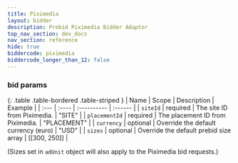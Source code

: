 ```yaml
---
title: Piximedia
layout: bidder
description: Prebid Piximedia Bidder Adaptor
top_nav_section: dev_docs
nav_section: reference
hide: true
biddercode: piximedia
biddercode_longer_than_12: false
---
```


### bid params

{: .table .table-bordered .table-striped }
| Name | Scope | Description | Example |
| :--- | :---- | :---------- | :------ |
| `siteId` | required | The site ID from Piximedia. | "SITE" |
| `placementId` | required | The placement ID from Piximedia. | "PLACEMENT" |
| `currency` | optional | Override the default currency (euro) | "USD" |
| `sizes` | optional | Override the default prebid size array | [[300, 250]] |

(Sizes set in `adUnit` object will also apply to the Piximedia bid requests.)

